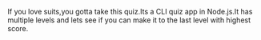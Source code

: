 If you love suits,you gotta take this quiz.Its a CLI quiz app in Node.js.It has multiple levels and lets see if you can make it to the last level with highest score.
